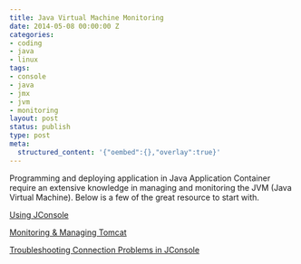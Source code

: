 ```yaml
---
title: Java Virtual Machine Monitoring
date: 2014-05-08 00:00:00 Z
categories:
- coding
- java
- linux
tags:
- console
- java
- jmx
- jvm
- monitoring
layout: post
status: publish
type: post
meta:
  structured_content: '{"oembed":{},"overlay":true}'
---
```


Programming and deploying application in Java Application Container require an extensive knowledge in managing and monitoring the JVM (Java Virtual Machine). Below is a few of the great resource to start with.

[Using JConsole](http://download.oracle.com/javase/6/docs/technotes/guides/management/jconsole.html)

[Monitoring & Managing Tomcat](https://tomcat.apache.org/tomcat-6.0-doc/monitoring.html)

[Troubleshooting Connection Problems in JConsole](http://blogs.oracle.com/jmxetc/entry/troubleshooting_connection_problems_in_jconsole)

